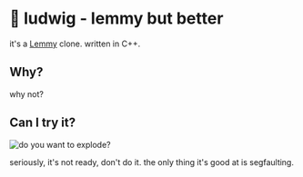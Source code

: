 # 🎹 ludwig - lemmy but better

it's a [Lemmy](https://join-lemmy.org/) clone. written in C++.

## Why?

why not?

## Can I try it?

![do you want to explode?](https://media.tenor.com/5tKPCgpSpvwAAAAC/gru-despicable.gif)

seriously, it's not ready, don't do it. the only thing it's good at is
segfaulting.
